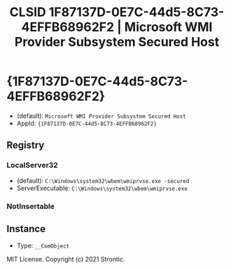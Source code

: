 ﻿---
title: "CLSID 1F87137D-0E7C-44d5-8C73-4EFFB68962F2 | Microsoft WMI Provider Subsystem Secured Host"
excerpt: What is COM-Object CLSID 1F87137D-0E7C-44d5-8C73-4EFFB68962F2?
---

# {1F87137D-0E7C-44d5-8C73-4EFFB68962F2}

* (default): `Microsoft WMI Provider Subsystem Secured Host`
* AppId: `{1F87137D-0E7C-44d5-8C73-4EFFB68962F2}`

## Registry


### LocalServer32

* (default): `C:\Windows\system32\wbem\wmiprvse.exe -secured`
* ServerExecutable: `C:\Windows\system32\wbem\wmiprvse.exe`

### NotInsertable


## Instance

* Type: `__ComObject`

MIT License. Copyright (c) 2021 Strontic.


